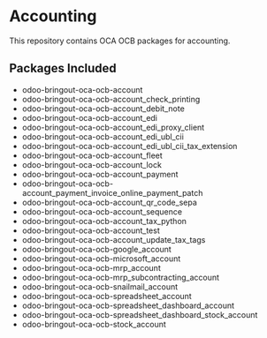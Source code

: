 # Accounting

This repository contains OCA OCB packages for accounting.

## Packages Included

- odoo-bringout-oca-ocb-account
- odoo-bringout-oca-ocb-account_check_printing
- odoo-bringout-oca-ocb-account_debit_note
- odoo-bringout-oca-ocb-account_edi
- odoo-bringout-oca-ocb-account_edi_proxy_client
- odoo-bringout-oca-ocb-account_edi_ubl_cii
- odoo-bringout-oca-ocb-account_edi_ubl_cii_tax_extension
- odoo-bringout-oca-ocb-account_fleet
- odoo-bringout-oca-ocb-account_lock
- odoo-bringout-oca-ocb-account_payment
- odoo-bringout-oca-ocb-account_payment_invoice_online_payment_patch
- odoo-bringout-oca-ocb-account_qr_code_sepa
- odoo-bringout-oca-ocb-account_sequence
- odoo-bringout-oca-ocb-account_tax_python
- odoo-bringout-oca-ocb-account_test
- odoo-bringout-oca-ocb-account_update_tax_tags
- odoo-bringout-oca-ocb-google_account
- odoo-bringout-oca-ocb-microsoft_account
- odoo-bringout-oca-ocb-mrp_account
- odoo-bringout-oca-ocb-mrp_subcontracting_account
- odoo-bringout-oca-ocb-snailmail_account
- odoo-bringout-oca-ocb-spreadsheet_account
- odoo-bringout-oca-ocb-spreadsheet_dashboard_account
- odoo-bringout-oca-ocb-spreadsheet_dashboard_stock_account
- odoo-bringout-oca-ocb-stock_account
